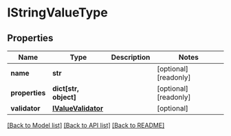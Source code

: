 # IStringValueType


## Properties
Name | Type | Description | Notes
------------ | ------------- | ------------- | -------------
**name** | **str** |  | [optional] [readonly] 
**properties** | **dict[str, object]** |  | [optional] [readonly] 
**validator** | [**IValueValidator**](IValueValidator.md) |  | [optional] 

[[Back to Model list]](../README.md#documentation-for-models) [[Back to API list]](../README.md#documentation-for-api-endpoints) [[Back to README]](../README.md)


